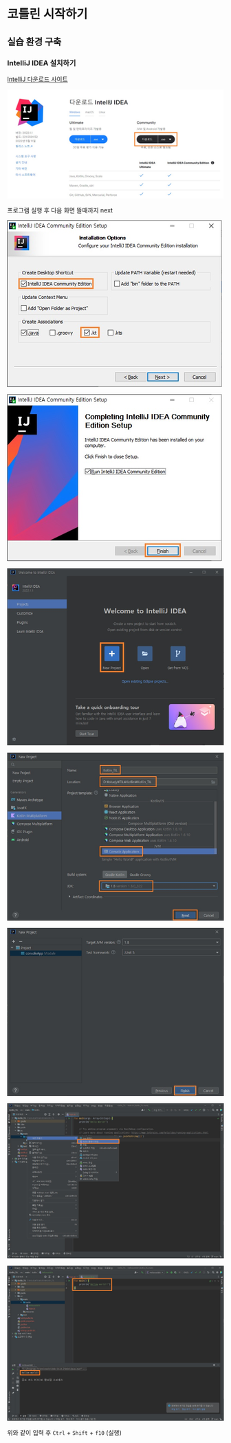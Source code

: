 코틀린 시작하기
==
실습 환경 구축
--
### IntelliJ IDEA 설치하기
[IntelliJ 다운로드 사이트](https://www.jetbrains.com/ko-kr/idea/download/#section=windows)
<p>

[<img src="../img/Kotlin/1/downsite.jpg">](https://www.jetbrains.com/ko-kr/idea/download/#section=windows)

</p>

프로그램 실행 후 다음 화면 뜰때까지 next
<p><img src="../img/Kotlin/1/install.jpg"></p>
<p><img src="../img/Kotlin/1/installFinish.jpg"></p>
<p><img src="../img/Kotlin/1/newProject.jpg"></p>
<p><img src="../img/Kotlin/1/newProject2.jpg"></p>
<p><img src="../img/Kotlin/1/newProject3.jpg"></p>
<p><img src="../img/Kotlin/1/newClass.jpg"></p>
<p><img src="../img/Kotlin/1/hellowolrd.jpg"></p>
위와 같이 입력 후 <code>Ctrl</code> + <code>Shift</code> + <code>f10</code> (실행)

